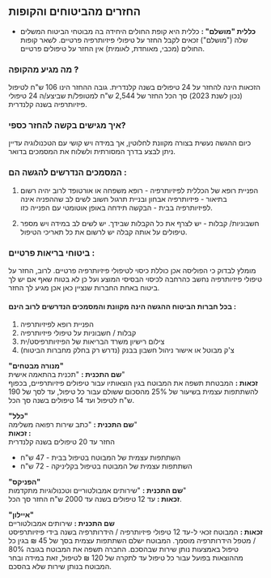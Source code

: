 ## החזרים מהביטוחים והקופות
- **כללית "מושלם" :**
כללית היא קופת החולים היחידה בה מבוטחי הביטוח המשלים שלה  ("מושלם") זכאים לקבל החזר על טיפולי פיזיותרפיה פרטיים. 
לשאר קופות החולים (מכבי, מאוחדת, לאומית) אין החזר על טיפולים פרטיים.

### מה מגיע מהקופה ?
הזכאות הינה להחזר על 24 טיפולים בשנה קלנדרית. 
גובה ההחזר הינו 106 ש"ח לטיפול (נכון לשנת 2023) 
סך הכל החזר של 2,544 ש"ח למטופל/ת שביצע/ה 24 טיפולי פיזיותרפיה בשנה קלנדרית.

### איך מגישים בקשה להחזר כספי?
כיום ההגשה נעשית בצורה מקוונת לחלוטין, אך במידה ויש קושי עם הטכנולוגיה עדיין ניתן לבצע בדרך המסורתית ולשלוח את המסמכים בדואר. 

### המסמכים הנדרשים להגשה הם : 
1.	הפניית רופא של הכללית לפיזיותרפיה - רופא משפחה או אורטופד
לרוב יהיה רשום בתיאור - פיזיותרפיה אבחון ובניית תרגול חשוב לשים לב שההפניה אינה לפיזיותרפיה בבית - הבקשה תידחה באופן אוטומטי עם הפנייה כזו.

2.	חשבוניות/ קבלות - יש לצרף את כל הקבלות שבידך.
יש לשים לב במידה ויש מספר טיפולים על אותה קבלה יש לרשום את כל תאריכי הטיפול.

### ביטוחי בריאות פרטיים :
מומלץ לבדוק כי הפוליסה אכן כוללת כיסוי לטיפולי פיזיותרפיה פרטיים.
לרוב, החזר על טיפולי פיזיותרפיה נחשב כהרחבה לכיסוי הבסיסי המוצע ועל כן לא בטוח שאף אם יש לך ביטוח באחת החברות שנציין כאן אכן מגיע לך החזר.

#### בכל חברות הביטוח ההגשה הינה מקוונת והמסמכים הנדרשים לרוב הינם : 
1.	הפניית רופא לפיזיותרפיה
2.	קבלות / חשבוניות על טיפולי פיזיותרפיה 
3.	צילום רישיון משרד הבריאות של הפיזיותרפיסט/ית
4.	צ'ק מבוטל או אישור ניהול חשבון בבנק  (נדרש רק בחלק מחברות הביטוח)


**"מנורה מבטחים"** \
**שם התכנית :** "תכנית בהתאמה אישית" \
**זכאות :** 
המבטחת תשפה את המבוטח בגין הוצאותיו עבור טיפולים פיזיותרפיים, בכפוף להשתתפות עצמית בשיעור של 25% מהסכום ששולם עבור כל טיפול, עד לסך של 190 ש"ח לטיפול ועד 14 טיפולים בשנה סך הכל.


**"כלל"**  \
**שם התכנית :** "כתב שירות רפואה משלימה" \
**זכאות :** \
החזר עד 20 טיפולים בשנה קלנדרית 
- השתתפות עצמית של המבוטח בטיפול בבית - 47 ש"ח
- השתתפות עצמית של המבוטח בטיפול בקליניקה - 72 ש"ח


**"הפניקס"** \
**שם התכנית :** "שירותים אמבולטוריים וטכנולוגיות מתקדמות" \
**זכאות :** עד 12 טיפולים בשנה עד 2000 ש"ח החזר סך הכל. 


**"איילון"** \
**שם התכנית :** שירותים אמבולטוריים\
**זכאות :** 
המבוטח זכאי ל-עד 12 טיפולי פיזיותרפיה / הידרותרפיה בשנה בידי פיזיותרפיסט / מטפל הידרותרפיה מוסמך.
המבוטח ישלם השתתפות עצמית בסך של 45 ₪ בגין כל טיפול באמצעות נותן שירות שבהסכם.
החברה תשפה את המבוטח בגובה 80% מההוצאות בפועל עבור כל טיפול עד לתקרה של 120 ₪ לטיפול, זאת במידה ובחר המבוטח בנותן שירות שלא בהסכם. 
